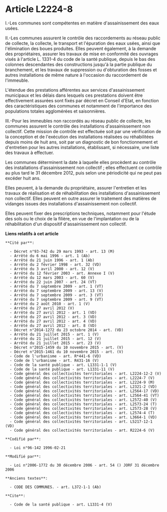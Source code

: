 # Article L2224-8

I.-Les communes sont compétentes en matière d'assainissement des eaux usées. 

II.-Les communes assurent le contrôle des raccordements au réseau public de collecte, la collecte, le transport et
l'épuration des eaux usées, ainsi que l'élimination des boues produites. Elles peuvent également, à la demande des
propriétaires, assurer les travaux de mise en conformité des ouvrages visés à l'article L. 1331-4 du code de la santé
publique, depuis le bas des colonnes descendantes des constructions jusqu'à la partie publique du branchement, et les travaux
de suppression ou d'obturation des fosses et autres installations de même nature à l'occasion du raccordement de l'immeuble.

L'étendue des prestations afférentes aux services d'assainissement municipaux et les délais dans lesquels ces prestations
doivent être effectivement assurées sont fixés par décret en Conseil d'Etat, en fonction des caractéristiques des communes et
notamment de l'importance des populations totales agglomérées et saisonnières. 

III.-Pour les immeubles non raccordés au réseau public de collecte, les communes assurent le contrôle des installations
d'assainissement non collectif. Cette mission de contrôle est effectuée soit par une vérification de la conception et de
l'exécution des installations réalisées ou réhabilitées depuis moins de huit ans, soit par un diagnostic de bon
fonctionnement et d'entretien pour les autres installations, établissant, si nécessaire, une liste des travaux à effectuer. 

Les communes déterminent la date à laquelle elles procèdent au contrôle des installations d'assainissement non collectif ;
elles effectuent ce contrôle au plus tard le 31 décembre 2012, puis selon une périodicité qui ne peut pas excéder huit ans. 

Elles peuvent, à la demande du propriétaire, assurer l'entretien et les travaux de réalisation et de réhabilitation des
installations d'assainissement non collectif. Elles peuvent en outre assurer le traitement des matières de vidanges issues
des installations d'assainissement non collectif. 

Elles peuvent fixer des prescriptions techniques, notamment pour l'étude des sols ou le choix de la filière, en vue de
l'implantation ou de la réhabilitation d'un dispositif d'assainissement non collectif.

**Liens relatifs à cet article**

	**Cité par**:

	  - Décret n°93-742 du 29 mars 1993 - art. 13 (M)
	  - Arrêté du 6 mai 1996 - art. 1 (Ab)
	  - Arrêté du 21 juin 1996 - art. 1 (Ab)
	  - Arrêté du 2 février 1998 - art. 32 (VD)
	  - Arrêté du 3 avril 2000 - art. 12 (V)
	  - Arrêté du 12 février 2003 - art. Annexe I (V)
	  - Arrêté du 12 mars 2003 - art. 60 (V)
	  - Arrêté du 22 juin 2007 - art. 24 (VT)
	  - Arrêté du 7 septembre 2009 - art. 1 (VT)
	  - Arrêté du 7 septembre 2009 - art. 13 (V)
	  - Arrêté du 7 septembre 2009 - art. 3 (VT)
	  - Arrêté du 7 septembre 2009 - art. 9 (VT)
	  - Arrêté du 2 août 2010 - art. 1 (V)
	  - Arrêté du 27 avril 2012 (V)
	  - Arrêté du 27 avril 2012 - art. 1 (VD)
	  - Arrêté du 27 avril 2012 - art. 3 (VD)
	  - Arrêté du 27 avril 2012 - art. 4 (VD)
	  - Arrêté du 27 avril 2012 - art. 8 (VD)
	  - Décret n°2014-1272 du 23 octobre 2014 - art. (VD)
	  - Arrêté du 21 juillet 2015 - art. 1 (V)
	  - Arrêté du 21 juillet 2015 - art. 12 (V)
	  - Arrêté du 21 juillet 2015 - art. 23 (V)
	  - Décret n°2015-1459 du 10 novembre 2015 - art. (V)
	  - Décret n°2015-1461 du 10 novembre 2015 - art. (V)
	  - Code de l'urbanisme - art. R*441-6 (VD)
	  - Code de l'urbanisme - art. R431-16 (V)
	  - Code de la santé publique - art. L1331-1-1 (V)
	  - Code de la santé publique - art. L1331-11 (V)
	  - Code général des collectivités territoriales - art. L2224-12-2 (V)
	  - Code général des collectivités territoriales - art. L2224-7 (V)
	  - Code général des collectivités territoriales - art. L2224-9 (M)
	  - Code général des collectivités territoriales - art. L2321-2 (VD)
	  - Code général des collectivités territoriales - art. L2564-17 (VD)
	  - Code général des collectivités territoriales - art. L2564-41 (VT)
	  - Code général des collectivités territoriales - art. L2572-40 (V)
	  - Code général des collectivités territoriales - art. L2573-24 (T)
	  - Code général des collectivités territoriales - art. L2573-28 (V)
	  - Code général des collectivités territoriales - art. L2574-4 (T)
	  - Code général des collectivités territoriales - art. L3664-1 (VD)
	  - Code général des collectivités territoriales - art. L5217-12-1 (VD)
	  - Code général des collectivités territoriales - art. R2224-6 (V)

	**Codifié par**:

	  - Loi n°96-142 1996-02-21

	**Modifié par**:

	  - Loi n°2006-1772 du 30 décembre 2006 - art. 54 () JORF 31 décembre 2006

	**Anciens textes**:

	  - CODE DES COMMUNES. - art. L372-1-1 (Ab)

	**Cite**:

	  - Code de la santé publique - art. L1331-4 (V)
